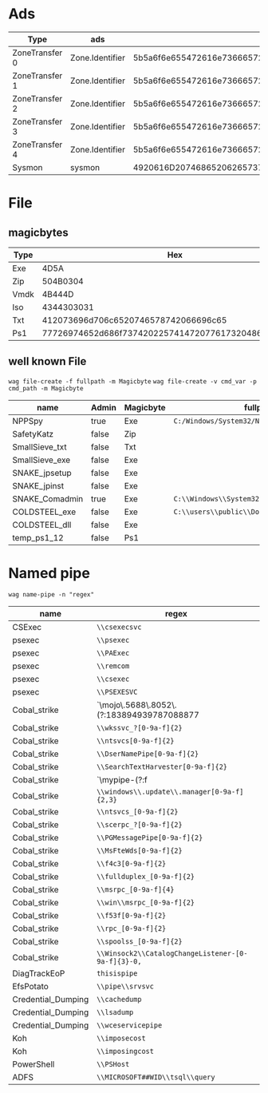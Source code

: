 # Ads

| Type | ads | data |
| --- | --- | --- |
|ZoneTransfer 0|Zone.Identifier|5b5a6f6e655472616e736665725d0d0a5a6f6e6549643d300d0a526566657272657255726c3d633a5c77696e646f77735c7761672e7a69700d0a|
|ZoneTransfer 1|Zone.Identifier|5b5a6f6e655472616e736665725d0d0a5a6f6e6549643d310d0a526566657272657255726c3d2f2f7376725f41442f7761672e7a69700d0a|
|ZoneTransfer 2|Zone.Identifier|5b5a6f6e655472616e736665725d0d0a5a6f6e6549643d320d0a526566657272657255726c3d687474703a2f2f6d79736974652e6f72672f7761672e7a69700d0a|
|ZoneTransfer 3|Zone.Identifier|5b5a6f6e655472616e736665725d0d0a5a6f6e6549643d330d0a526566657272657255726c3d68747470733a2f2f736f6d65736974652e636f6d2f7761672e7a69700d0a|
|ZoneTransfer 4|Zone.Identifier|5b5a6f6e655472616e736665725d0d0a5a6f6e6549643d340d0a526566657272657255726c3d687474703a2f2f6d616c776172652e6261642f7761672e7a69700d0a|
|Sysmon|sysmon|4920616D20746865206265737420746F20686964652066726F6D207379736D6F6E"

# File
## magicbytes

|Type | Hex |
|--- | --- |
| Exe | 4D5A| 
| Zip | 504B0304 | 
| Vmdk| 4B444D| 
| Iso | 4344303031| 
| Txt | 412073696d706c6520746578742066696c65| 
| Ps1 | 77726974652d686f73742022574147207761732048657265220a |

## well known File

`wag file-create -f fullpath -m Magicbyte` 
`wag file-create -v cmd_var -p cmd_path -m Magicbyte` 

|name|Admin|Magicbyte|fullpath|cmd_var|cmd_path|
|---|---|---|---|---|---|
|NPPSpy|true|Exe|`C:/Windows/System32/NPPSpy\.dll`| | |
|SafetyKatz|false|Zip| |SystemRoot|`Temp\\debug\.bin`|
|SmallSieve_txt|false|Txt| |LocalAppData|`MicrosoftWindowsOutlookDataPlus\.txt`|
|SmallSieve_exe|false|Exe| |AppData|`OutlookMicrosift\\index\.exe`|
|SNAKE_jpsetup|false|Exe| |TEMP|`jpsetup\.exe`|
|SNAKE_jpinst|false|Exe| |TEMP|`jpinst\\.exe`|
|SNAKE_Comadmin|true|Exe|`C:\\Windows\\System32\\Com\\Comadmin\.dat`| | |
|COLDSTEEL_exe|false|Exe|`C:\\users\\public\\Documents\\dllhost\.exe`| | |
|COLDSTEEL_dll|false|Exe| |APPDATA|`newdev\.dll`|
|temp_ps1_12|false|Ps1| |SystemRoot|`temp\[0-9a-f]{12}\.ps1`|

# Named pipe

`wag name-pipe -n "regex"`

| name | regex |
| --- | --- |
| CSExec | `\\csexecsvc`
| psexec | `\\psexec`
| psexec | `\\PAExec`
| psexec | `\\remcom`
| psexec | `\\csexec`
| psexec | `\\PSEXESVC`
| Cobal_strike | `\\mojo\\.5688\\.8052\\.(?:183894939787088877|35780273329370473)[0-9a-f]{2}`
| Cobal_strike | `\\wkssvc_?[0-9a-f]{2}`
| Cobal_strike | `\\ntsvcs[0-9a-f]{2}`
| Cobal_strike | `\\DserNamePipe[0-9a-f]{2}`
| Cobal_strike | `\\SearchTextHarvester[0-9a-f]{2}`
| Cobal_strike | `\\mypipe-(?:f|h)[0-9a-f]{2}`
| Cobal_strike | `\\windows\\.update\\.manager[0-9a-f]{2,3}`
| Cobal_strike | `\\ntsvcs_[0-9a-f]{2}`
| Cobal_strike | `\\scerpc_?[0-9a-f]{2}`
| Cobal_strike | `\\PGMessagePipe[0-9a-f]{2}`
| Cobal_strike | `\\MsFteWds[0-9a-f]{2}`
| Cobal_strike | `\\f4c3[0-9a-f]{2}`
| Cobal_strike | `\\fullduplex_[0-9a-f]{2}`
| Cobal_strike | `\\msrpc_[0-9a-f]{4}`
| Cobal_strike | `\\win\\msrpc_[0-9a-f]{2}`
| Cobal_strike | `\\f53f[0-9a-f]{2}`
| Cobal_strike | `\\rpc_[0-9a-f]{2}`
| Cobal_strike | `\\spoolss_[0-9a-f]{2}`
| Cobal_strike | `\\Winsock2\\CatalogChangeListener-[0-9a-f]{3}-0,`
| DiagTrackEoP | `thisispipe`
| EfsPotato | `\\pipe\\srvsvc`
| Credential_Dumping | `\\cachedump`
| Credential_Dumping | `\\lsadump`
| Credential_Dumping | `\\wceservicepipe`
| Koh | `\\imposecost`
| Koh | `\\imposingcost`
| PowerShell | `\\PSHost`
| ADFS | `\\MICROSOFT##WID\\tsql\\query`

